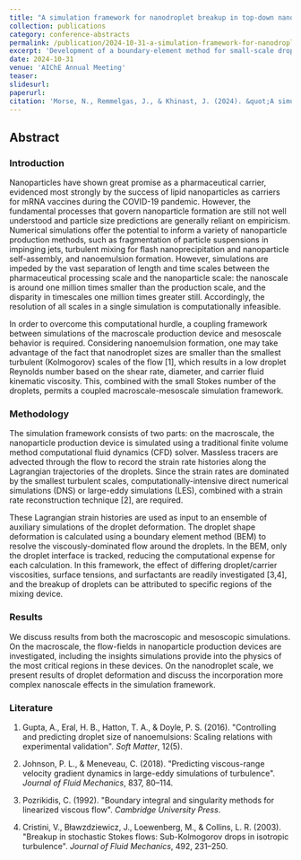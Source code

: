 ```yaml
---
title: "A simulation framework for nanodroplet breakup in top-down nanoparticle production"
collection: publications
category: conference-abstracts
permalink: /publication/2024-10-31-a-simulation-framework-for-nanodroplet-breakup-in-top-down-nanoparticle-production
excerpt: 'Development of a boundary-element method for small-scale droplet breakup.'
date: 2024-10-31
venue: 'AIChE Annual Meeting'
teaser: 
slidesurl: 
paperurl: 
citation: 'Morse, N., Remmelgas, J., & Khinast, J. (2024). &quot;A simulation framework for nanodroplet breakup in top-down nanoparticle production&quot; <i>AIChE Annual Meeting</i>. San Diego, USA.'
---
```


## Abstract 

### Introduction

Nanoparticles have shown great promise as a pharmaceutical carrier, evidenced most strongly by the success of lipid nanoparticles as carriers for mRNA vaccines during the COVID-19 pandemic. However, the fundamental processes that govern nanoparticle formation are still not well understood and particle size predictions are generally reliant on empiricism. Numerical simulations offer the potential to inform a variety of nanoparticle production methods, such as fragmentation of particle suspensions in impinging jets, turbulent mixing for flash nanoprecipitation and nanoparticle self-assembly, and nanoemulsion formation. However, simulations are impeded by the vast separation of length and time scales between the pharmaceutical processing scale and the nanoparticle scale: the nanoscale is around one million times smaller than the production scale, and the disparity in timescales one million times greater still. Accordingly, the resolution of all scales in a single simulation is computationally infeasible.

In order to overcome this computational hurdle, a coupling framework between simulations of the macroscale production device and mesoscale behavior is required. Considering nanoemulsion formation, one may take advantage of the fact that nanodroplet sizes are smaller than the smallest turbulent (Kolmogorov) scales of the flow [1], which results in a low droplet Reynolds number based on the shear rate, diameter, and carrier fluid kinematic viscosity. This, combined with the small Stokes number of the droplets, permits a coupled macroscale-mesoscale simulation framework.

### Methodology

The simulation framework consists of two parts: on the macroscale, the nanoparticle production device is simulated using a traditional finite volume method computational fluid dynamics (CFD) solver. Massless tracers are advected through the flow to record the strain rate histories along the Lagrangian trajectories of the droplets. Since the strain rates are dominated by the smallest turbulent scales, computationally-intensive direct numerical simulations (DNS) or large-eddy simulations (LES), combined with a strain rate reconstruction technique [2], are required.

These Lagrangian strain histories are used as input to an ensemble of auxiliary simulations of the droplet deformation. The droplet shape deformation is calculated using a boundary element method (BEM) to resolve the viscously-dominated flow around the droplets. In the BEM, only the droplet interface is tracked, reducing the computational expense for each calculation. In this framework, the effect of differing droplet/carrier viscosities, surface tensions, and surfactants are readily investigated [3,4], and the breakup of droplets can be attributed to specific regions of the mixing device.

### Results

We discuss results from both the macroscopic and mesoscopic simulations. On the macroscale, the flow-fields in nanoparticle production devices are investigated, including the insights simulations provide into the physics of the most critical regions in these devices. On the nanodroplet scale, we present results of droplet deformation and discuss the incorporation more complex nanoscale effects in the simulation framework.

### Literature

1. Gupta, A., Eral, H. B., Hatton, T. A., & Doyle, P. S. (2016). "Controlling and predicting droplet size of nanoemulsions: Scaling relations with experimental validation". *Soft Matter*, 12(5).

2. Johnson, P. L., & Meneveau, C. (2018). "Predicting viscous-range velocity gradient dynamics in large-eddy simulations of turbulence". *Journal of Fluid Mechanics*, 837, 80–114.

3. Pozrikidis, C. (1992). "Boundary integral and singularity methods for linearized viscous flow". *Cambridge University Press*.

4. Cristini, V., Bławzdziewicz, J., Loewenberg, M., & Collins, L. R. (2003). "Breakup in stochastic Stokes flows: Sub-Kolmogorov drops in isotropic turbulence". *Journal of Fluid Mechanics*, 492, 231–250.